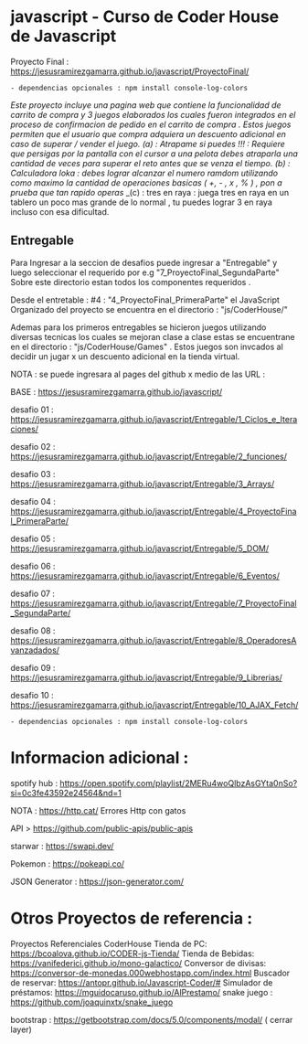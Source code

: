 # javascript - Curso de Coder House de Javascript

Proyecto Final : https://jesusramirezgamarra.github.io/javascript/ProyectoFinal/

    - dependencias opcionales : npm install console-log-colors 

_Este proyecto incluye una pagina web que contiene la funcionalidad de carrito de compra y 3 juegos elaborados los cuales fueron integrados en el proceso de confirmacion de pedido en el carrito de compra ._
_Estos juegos permiten que el usuario que compra adquiera un descuento adicional en caso de superar / vender el juego._
_(a) : Atrapame si puedes !!! : Requiere que persigas por la pantalla con el cursor a una pelota debes atraparla una cantidad de veces para superar el reto antes que se venza el tiempo._
_(b) :  Calculadora loka : debes lograr alcanzar el numero ramdom utilizando como maximo la cantidad de operaciones basicas ( +, - , x , % ) , pon a prueba que tan rapido operas_
_(c) : tres en raya : juega tres en raya en un tablero un poco mas grande de lo normal , tu puedes lograr 3 en raya incluso con esa dificultad.

## Entregable

Para Ingresar a la seccion de desafios puede ingresar a "Entregable" y luego seleccionar el requerido por e.g "7_ProyectoFinal_SegundaParte"
Sobre este directorio estan todos los componentes requeridos .

Desde el entretable : #4 : "4_ProyectoFinal_PrimeraParte" el JavaScript Organizado del proyecto se encuentra en el directorio :  "js/CoderHouse/"

Ademas para los primeros entregables se hicieron juegos utilizando diversas tecnicas los cuales se mejoran clase a clase estas se encuentrane en el directorio  :  "js/CoderHouse/Games" . Estos juegos son invcados al decidir un jugar x un descuento adicional en la tienda virtual.

NOTA : se puede ingresara al pages del github x medio de las URL : 

BASE : https://jesusramirezgamarra.github.io/javascript/

desafio 01 : https://jesusramirezgamarra.github.io/javascript/Entregable/1_Ciclos_e_Iteraciones/

desafio 02 : https://jesusramirezgamarra.github.io/javascript/Entregable/2_funciones/

desafio 03 : https://jesusramirezgamarra.github.io/javascript/Entregable/3_Arrays/

desafio 04 : https://jesusramirezgamarra.github.io/javascript/Entregable/4_ProyectoFinal_PrimeraParte/

desafio 05 : https://jesusramirezgamarra.github.io/javascript/Entregable/5_DOM/

desafio 06 : https://jesusramirezgamarra.github.io/javascript/Entregable/6_Eventos/

desafio 07 : https://jesusramirezgamarra.github.io/javascript/Entregable/7_ProyectoFinal_SegundaParte/

desafio 08 : https://jesusramirezgamarra.github.io/javascript/Entregable/8_OperadoresAvanzadados/

desafio 09 : https://jesusramirezgamarra.github.io/javascript/Entregable/9_Librerias/

desafio 10 : https://jesusramirezgamarra.github.io/javascript/Entregable/10_AJAX_Fetch/

    - dependencias opcionales : npm install console-log-colors 



# Informacion adicional : 

spotify hub : https://open.spotify.com/playlist/2MERu4woQlbzAsGYta0nSo?si=0c3fe43592e24564&nd=1

NOTA : https://http.cat/ Errores Http con gatos

API > https://github.com/public-apis/public-apis

starwar : https://swapi.dev/

Pokemon : https://pokeapi.co/

JSON Generator : https://json-generator.com/

# Otros Proyectos de referencia : 

Proyectos Referenciales CoderHouse
Tienda de PC: 			    https://bcoalova.github.io/CODER-js-Tienda/
Tienda de Bebidas: 		    https://vanifederici.github.io/mono-galactico/
Conversor de divisas:  		https://conversor-de-monedas.000webhostapp.com/index.html
Buscador de reservar:		https://antopr.github.io/Javascript-Coder/#
Simulador de préstamos: 	https://mguidocaruso.github.io/AlPrestamo/
snake juego :               https://github.com/joaquinxtx/snake_juego

bootstrap :  https://getbootstrap.com/docs/5.0/components/modal/ ( cerrar layer)


